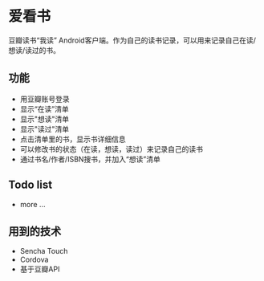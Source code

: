 # 爱看书
豆瓣读书“我读” Android客户端。作为自己的读书记录，可以用来记录自己在读/想读/读过的书。

## 功能
* 用豆瓣账号登录
* 显示“在读”清单
* 显示"想读"清单
* 显示"读过"清单
* 点击清单里的书，显示书详细信息
* 可以修改书的状态（在读，想读，读过）来记录自己的读书
* 通过书名/作者/ISBN搜书，并加入“想读”清单

## Todo list
* more ...

## 用到的技术
* Sencha Touch
* Cordova
* 基于豆瓣API
